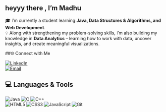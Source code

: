 ## heyyy there , I’m Madhu
 
🎓 I’m currently a student learning **Java, Data Structures & Algorithms, and Web Development**.  
💡 Along with strengthening my problem-solving skills, I’m also building my knowledge in **Data Analytics** – learning how to work with data, uncover insights, and create meaningful visualizations. 



##🌐 Connect with Me 

[![LinkedIn](https://img.shields.io/badge/LinkedIn-blue?style=for-the-badge&logo=linkedin&logoColor=white)](https://www.linkedin.com/in/madhu-shree-590ba2369/)  
[![Email](https://img.shields.io/badge/Email-D14836?style=for-the-badge&logo=gmail&logoColor=white)](mailto:madhushree2k07@gmail.com)


 

## 💻 Languages & Tools  

![Java](https://img.shields.io/badge/Java-ED8B00?style=for-the-badge&logo=openjdk&logoColor=white) ![C](https://img.shields.io/badge/C-00599C?style=for-the-badge&logo=c&logoColor=white) ![C++](https://img.shields.io/badge/C++-00599C?style=for-the-badge&logo=cplusplus&logoColor=white)  
![HTML5](https://img.shields.io/badge/HTML5-E34F26?style=for-the-badge&logo=html5&logoColor=white) ![CSS3](https://img.shields.io/badge/CSS3-1572B6?style=for-the-badge&logo=css3&logoColor=white) ![JavaScript](https://img.shields.io/badge/JavaScript-F7DF1E?style=for-the-badge&logo=javascript&logoColor=black) ![Git](https://img.shields.io/badge/Git-F05032?style=for-the-badge&logo=git&logoColor=white)








